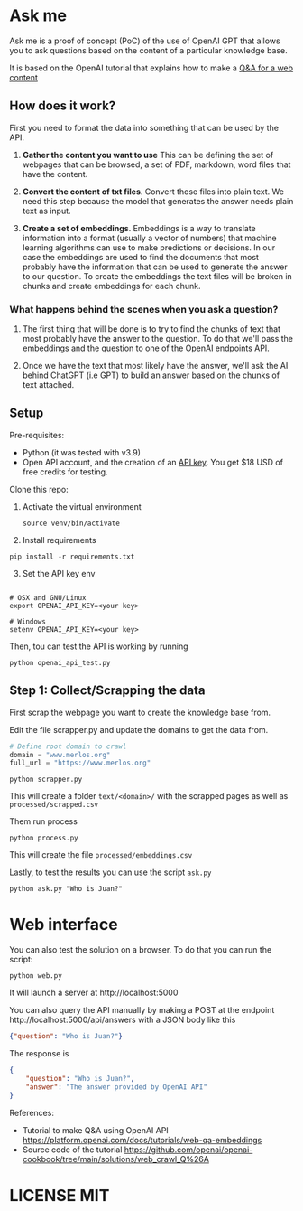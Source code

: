 # Ask me

Ask me is a proof of concept (PoC) of the use of OpenAI GPT that allows you to ask questions based on the content of a particular knowledge base.

It is based on the OpenAI tutorial that explains how to make a [Q&A for a web content](https://platform.openai.com/docs/tutorials/web-qa-embeddings)


## How does it work?

First you need to format the data into something that can be used by the API.

1) **Gather the content you want to use** This can be defining the set of webpages that can be browsed, a set of PDF, markdown, word files that have the content.

2) **Convert the content of txt files**. Convert those files into plain text. We need this step because the model that generates the answer needs plain text as input.

3) **Create a set of embeddings**. Embeddings is a way to translate information into a format (usually a vector of numbers) that machine learning algorithms can use to make predictions or decisions. In our case the embeddings are used to find the documents that most probably have the information that can be used to generate the answer to our question. To create the embeddings the text files will be broken in chunks and create embeddings for each chunk.


### What happens behind the scenes when you ask a question?

1) The first thing that will be done is to try to find the chunks of text that most probably have the answer to the question. To do that we'll pass the embeddings and the question to one of the OpenAI endpoints API.

2) Once we have the text that most likely have the answer, we'll ask the AI behind ChatGPT (i.e GPT) to build an answer based on the chunks of text attached. 

## Setup

Pre-requisites:

* Python (it was tested with v3.9)
* Open API account, and the creation of an [API key](https://platform.openai.com/account/api-keys). You get $18 USD of free credits for testing.

Clone this repo:

1. Activate the virtual environment 
    ```shell
    source venv/bin/activate
    ```
2. Install requirements

  ```shell
  pip install -r requirements.txt
  ```
3. Set the API key env
  
  ```shell
  
  # OSX and GNU/Linux
  export OPENAI_API_KEY=<your key>

  # Windows
  setenv OPENAI_API_KEY=<your key>
  ```
  Then, tou can test the API is working by running

  ```shell
  python openai_api_test.py
  ```

## Step 1: Collect/Scrapping the data


First scrap the webpage you want to create the knowledge base from.

Edit the file scrapper.py and update the domains to get the data from.

```python
# Define root domain to crawl
domain = "www.merlos.org"
full_url = "https://www.merlos.org"
```

```shell
python scrapper.py
```

This will create a folder `text/<domain>/` with the scrapped pages as well as `processed/scrapped.csv`

Them run process

```shell
python process.py
```
This will create the file `processed/embeddings.csv`

Lastly, to test the results you can use the script `ask.py`

```shell
python ask.py "Who is Juan?"
```

# Web interface

You can also test the solution on a browser. To do that you can run the script:

```
python web.py
```

It will launch a server at http://localhost:5000

You can also query the API manually by making a POST at the endpoint http://localhost:5000/api/answers
with a JSON body like this

```json
{"question": "Who is Juan?"}
```

The response is
```json
{ 
    "question": "Who is Juan?",
    "answer": "The answer provided by OpenAI API"
}
```


References:
* Tutorial to make Q&A using OpenAI API https://platform.openai.com/docs/tutorials/web-qa-embeddings
* Source code of the tutorial https://github.com/openai/openai-cookbook/tree/main/solutions/web_crawl_Q%26A


# LICENSE MIT
